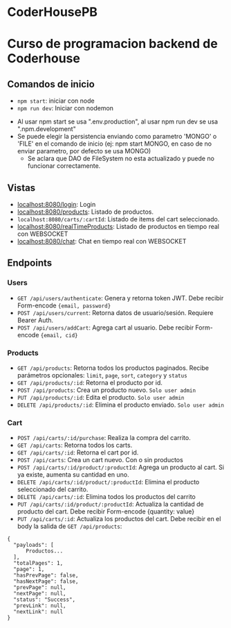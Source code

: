 # CoderHousePB
# Curso de programacion backend de Coderhouse

## Comandos de inicio
  - `npm start`: iniciar con node
  - `npm run dev`: Iniciar con nodemon

  * Al usar npm start se usa ".env.production", al usar npm run dev se usa ".npm.development"
  * Se puede elegir la persistencia enviando como parametro 'MONGO' o 'FILE' en el comando de inicio (ej: npm start MONGO, en caso de no enviar parametro, por defecto se usa MONGO)
    *  Se aclara que DAO de FileSystem no esta actualizado y puede no funcionar correctamente.
## Vistas

- [localhost:8080/login](http://localhost:8080/login): Login
- [localhost:8080/products](http://localhost:8080/products): Listado de productos.
- `localhost:8080/carts/:cartId`: Listado de items del cart seleccionado.
- [localhost:8080/realTimeProducts](http://localhost:8080/realTimeProducts): Listado de productos en tiempo real con WEBSOCKET
- [localhost:8080/chat](http://localhost:8080/chat): Chat en tiempo real con WEBSOCKET

## Endpoints

### Users

- `GET /api/users/authenticate`: Genera y retorna token JWT. Debe recibir Form-encode `{email, password}`
- `POST /api/users/current`: Retorna datos de usuario/sesión. Requiere Bearer Auth.
- `POST /api/users/addCart`: Agrega cart al usuario. Debe recibir Form-encode `{email, cid}`

### Products

- `GET /api/products`: Retorna todos los productos paginados. Recibe parámetros opcionales: `limit`, `page`, `sort`, `category` y `status`
- `GET /api/products/:id`: Retorna el producto por id.
- `POST /api/products`: Crea un producto nuevo. `Solo user admin`
- `PUT /api/products/:id`: Edita el producto. `Solo user admin`
- `DELETE /api/products/:id`: Elimina el producto enviado. `Solo user admin`

### Cart

- `POST /api/carts/:id/purchase`: Realiza la compra del carrito. 
- `GET /api/carts`: Retorna todos los carts.
- `GET /api/carts/:id`: Retorna el cart por id.
- `POST /api/carts`: Crea un cart nuevo. Con o sin productos
- `POST /api/carts/:id/product/:productId`: Agrega un producto al cart. Si ya existe, aumenta su cantidad en uno.
- `DELETE /api/carts/:id/product/:productId`: Elimina el producto seleccionado del carrito.
- `DELETE /api/carts/:id`: Elimina todos los productos del carrito
- `PUT /api/carts/:id/product/:productId`: Actualiza la cantidad de producto del cart. Debe recibir Form-encode {quantity: value}
- `PUT /api/carts/:id`: Actualiza los productos del cart. Debe recibir en el body la salida de `GET /api/products`:

```
{
  "payloads": [
      Productos...
  ],
  "totalPages": 1,
  "page": 1,
  "hasPrevPage": false,
  "hasNextPage": false,
  "prevPage": null,
  "nextPage": null,
  "status": "Success",
  "prevLink": null,
  "nextLink": null
}
```
